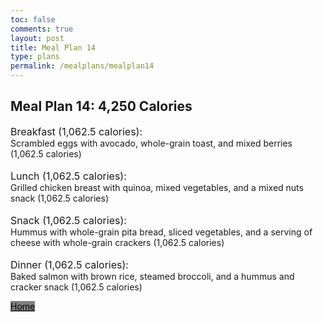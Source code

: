 ```yaml
---
toc: false
comments: true
layout: post
title: Meal Plan 14
type: plans
permalink: /mealplans/mealplan14
---
```


## Meal Plan 14: 4,250 Calories

<span style="font-size: 16px;">Breakfast (1,062.5 calories):</span>
<br>
Scrambled eggs with avocado, whole-grain toast, and mixed berries (1,062.5 calories)
<br>
<br>
<span style="font-size: 16px;">Lunch (1,062.5 calories):</span>
<br>
Grilled chicken breast with quinoa, mixed vegetables, and a mixed nuts snack (1,062.5 calories)
<br>
<br>
<span style="font-size: 16px;">Snack (1,062.5 calories):</span>
<br>
Hummus with whole-grain pita bread, sliced vegetables, and a serving of cheese with whole-grain crackers (1,062.5 calories)
<br>
<br>
<span style="font-size: 16px;">Dinner (1,062.5 calories):</span>
<br>
Baked salmon with brown rice, steamed broccoli, and a hummus and cracker snack (1,062.5 calories)

<a href="https://jaydenchen17.github.io/student/" class="button" style="color: black; background-color: grey;">Home</a>